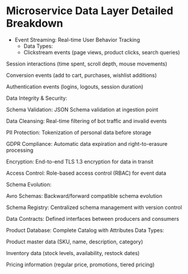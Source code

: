 # Microservice Data Layer Detailed Breakdown


- Event Streaming: Real-time User Behavior Tracking
  - Data Types:
   - Clickstream events (page views, product clicks, search queries)

Session interactions (time spent, scroll depth, mouse movements)

Conversion events (add to cart, purchases, wishlist additions)

Authentication events (logins, logouts, session duration)

Data Integrity & Security:

Schema Validation: JSON Schema validation at ingestion point

Data Cleansing: Real-time filtering of bot traffic and invalid events

PII Protection: Tokenization of personal data before storage

GDPR Compliance: Automatic data expiration and right-to-erasure processing

Encryption: End-to-end TLS 1.3 encryption for data in transit

Access Control: Role-based access control (RBAC) for event data

Schema Evolution:

Avro Schemas: Backward/forward compatible schema evolution

Schema Registry: Centralized schema management with version control

Data Contracts: Defined interfaces between producers and consumers

Product Database: Complete Catalog with Attributes
Data Types:

Product master data (SKU, name, description, category)

Inventory data (stock levels, availability, restock dates)

Pricing information (regular price, promotions, tiered pricing)

